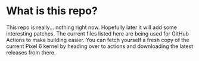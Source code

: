 # What is this repo?
This repo is really... nothing right now. Hopefully later it will add some interesting patches.
The current files listed here are being used for GitHub Actions to make building easier.
You can fetch yourself a fresh copy of the current Pixel 6 kernel by heading over to actions and downloading the latest releases from there.

